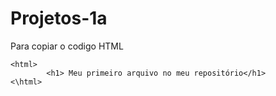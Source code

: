 # Projetos-1a

Para copiar o codigo HTML
```
<html>
        <h1> Meu primeiro arquivo no meu repositório</h1>
<\html>
```
